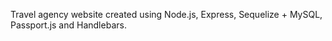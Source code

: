 Travel agency website created using Node.js, Express, Sequelize + MySQL, Passport.js and Handlebars.